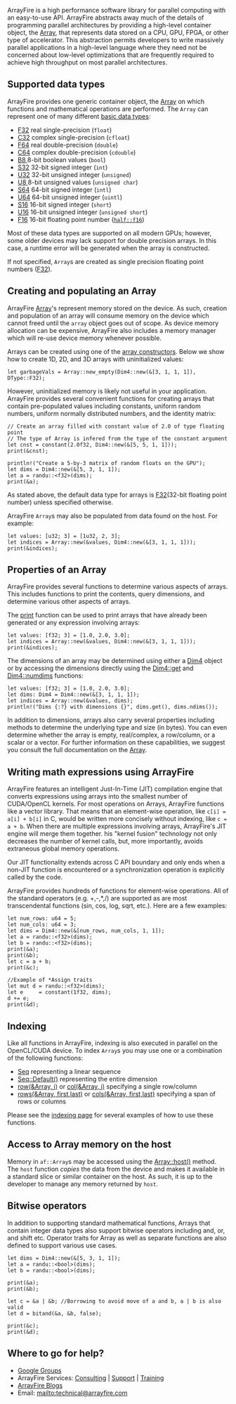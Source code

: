 ArrayFire is a high performance software library for parallel computing with an easy-to-use API.
ArrayFire abstracts away much of the details of programming parallel architectures by providing
a high-level container object, the [Array][1], that represents data stored on a CPU, GPU, FPGA,
or other type of accelerator. This abstraction permits developers to write massively parallel
applications in a high-level language where they need not be concerned about low-level optimizations
that are frequently required to achieve high throughput on most parallel architectures.

## Supported data types

ArrayFire provides one generic container object, the [Array][1] on which functions and mathematical
operations are performed. The `Array` can represent one of many different [basic data types][2]:

* [F32][2] real single-precision (`float`)
* [C32][2] complex single-precision (`cfloat`)
* [F64][2] real double-precision (`double`)
* [C64][2] complex double-precision (`cdouble`)
* [B8 ][2] 8-bit boolean values (`bool`)
* [S32][2] 32-bit signed integer (`int`)
* [U32][2] 32-bit unsigned integer (`unsigned`)
* [U8 ][2] 8-bit unsigned values (`unsigned char`)
* [S64][2] 64-bit signed integer (`intl`)
* [U64][2] 64-bit unsigned integer (`uintl`)
* [S16][2] 16-bit signed integer (`short`)
* [U16][2] 16-bit unsigned integer (`unsigned short`)
* [F16][2] 16-bit floating point number ([`half::f16`][3])

Most of these data types are supported on all modern GPUs; however, some older devices may lack
support for double precision arrays. In this case, a runtime error will be generated when the array
is constructed. 

If not specified, `Array`s are created as single precision floating point numbers ([F32][2]).

## Creating and populating an Array

ArrayFire [Array][1]'s represent memory stored on the device. As such, creation and population of
an array will consume memory on the device which cannot freed until the `array` object goes out of
scope. As device memory allocation can be expensive, ArrayFire also includes a memory manager which
will re-use device memory whenever possible.

Arrays can be created using one of the [array constructors][4]. Below we show how to create 1D, 2D,
and 3D arrays with uninitialized values:

```rust,noplaypen
let garbageVals = Array::new_empty(Dim4::new(&[3, 1, 1, 1]), DType::F32);
```

However, uninitialized memory is likely not useful in your application. ArrayFire provides several
convenient functions for creating arrays that contain pre-populated values including constants,
uniform random numbers, uniform normally distributed numbers, and the identity matrix:

```rust,noplaypen
// Create an array filled with constant value of 2.0 of type floating point
// The type of Array is infered from the type of the constant argument
let cnst = constant(2.0f32, Dim4::new(&[5, 5, 1, 1]));
print(&cnst);
```
```rust,noplaypen
println!("Create a 5-by-3 matrix of random floats on the GPU");
let dims = Dim4::new(&[5, 3, 1, 1]);
let a = randu::<f32>(dims);
print(&a);
```

As stated above, the default data type for arrays is [F32][2](32-bit floating point number) unless
specified otherwise.

ArrayFire `Array`s may also be populated from data found on the host. For example:

```rust,noplaypen
let values: [u32; 3] = [1u32, 2, 3];
let indices = Array::new(&values, Dim4::new(&[3, 1, 1, 1]));
print(&indices);
```

## Properties of an Array

ArrayFire provides several functions to determine various aspects of arrays. This includes
functions to print the contents, query dimensions, and determine various other aspects of arrays.

The [print][5] function can be used to print arrays that have already been generated or any
expression involving arrays:

```rust,noplaypen
let values: [f32; 3] = [1.0, 2.0, 3.0];
let indices = Array::new(&values, Dim4::new(&[3, 1, 1, 1]));
print(&indices);
```

The dimensions of an array may be determined using either a [Dim4][6] object or by accessing the
dimensions directly using the [Dim4::get][7] and [Dim4::numdims][8] functions:

```rust,noplaypen
let values: [f32; 3] = [1.0, 2.0, 3.0];
let dims: Dim4 = Dim4::new(&[3, 1, 1, 1]);
let indices = Array::new(&values, dims);
println!("Dims {:?} with dimensions {}", dims.get(), dims.ndims());
```

In addition to dimensions, arrays also carry several properties including methods to determine the
underlying type and size (in bytes). You can even determine whether the array is empty, real/complex,
a row/column, or a scalar or a vector. For further information on these capabilities, we suggest you
consult the full documentation on the [Array][1].

## Writing math expressions using ArrayFire

ArrayFire features an intelligent Just-In-Time (JIT) compilation engine that converts expressions
using arrays into the smallest number of CUDA/OpenCL kernels. For most operations on Arrays,
ArrayFire functions like a vector library. That means that an element-wise operation, like
`c[i] = a[i] + b[i]` in C, would be written more concisely without indexing, like `c = a + b`. When
there are multiple expressions involving arrays, ArrayFire's JIT engine will merge them together.
his "kernel fusion" technology not only decreases the number of kernel calls, but, more importantly, avoids extraneous global memory operations.

Our JIT functionality extends across C API boundary and only ends when a non-JIT function is
encountered or a synchronization operation is explicitly called by the code.

ArrayFire provides hundreds of functions for element-wise operations. All of the standard operators
(e.g. +,-,\*,/) are supported as are most transcendental functions (sin, cos, log, sqrt, etc.). Here are a few examples:

```rust,noplaypen
let num_rows: u64 = 5;
let num_cols: u64 = 3;
let dims = Dim4::new(&[num_rows, num_cols, 1, 1]);
let a = randu::<f32>(dims);
let b = randu::<f32>(dims);
print(&a);
print(&b);
let c = a + b;
print(&c);

//Example of *Assign traits
let mut d = randu::<f32>(dims);
let e     = constant(1f32, dims);
d += e;
print(&d);
```

## Indexing

Like all functions in ArrayFire, indexing is also executed in parallel on the OpenCL/CUDA device. To
index `Array`s you may use one or a combination of the following functions:

* [Seq][9] representing a linear sequence
* [Seq::Default()][9] representing the entire dimension
* [row(&Array, i)][10] or [col(&Array, i)][11] specifying a single row/column
* [rows(&Array, first,last)][12] or [cols(&Array, first,last)][13] specifying a span of rows or columns

Please see the [indexing page](./indexing.md) for several examples of how to use these functions.

## Access to Array memory on the host

Memory in `af::Array`s may be accessed using the [Array::host()][14] method. The `host` function
*copies* the data from the device and makes it available in a standard slice or similar container on
the host. As such, it is up to the developer to manage any memory returned by `host`.

<!--
Lastly, if you want only the first value from an `af::array` you can use
get it using the [scalar()](\ref af::array::scalar) function:
```rust,noplaypen
```
-->

## Bitwise operators

In addition to supporting standard mathematical functions, Arrays that contain integer data types
also support bitwise operators including and, or, and shift etc. Operator traits for Array as well
as separate functions are also defined to support various use cases.

```rust,noplaypen
let dims = Dim4::new(&[5, 3, 1, 1]);
let a = randu::<bool>(dims);
let b = randu::<bool>(dims);

print(&a);
print(&b);

let c = &a | &b; //Borrowing to avoid move of a and b, a | b is also valid
let d = bitand(&a, &b, false);

print(&c);
print(&d);
```

## Where to go for help?

* [Google Groups][15]
* ArrayFire Services: [Consulting][16] | [Support][17] | [Training][18]
* [ArrayFire Blogs][19]
* Email: <mailto:technical@arrayfire.com>

[1]: http://arrayfire.org/arrayfire-rust/arrayfire/struct.Array.html
[2]: http://arrayfire.org/arrayfire-rust/arrayfire/enum.DType.html
[3]: https://crates.io/crates/half
[4]: http://arrayfire.org/arrayfire-rust/arrayfire/struct.Array.html#method.new_empty
[5]: http://arrayfire.org/arrayfire-rust/arrayfire/fn.print.html
[6]: http://arrayfire.org/arrayfire-rust/arrayfire/struct.Dim4.html
[7]: http://arrayfire.org/arrayfire-rust/arrayfire/struct.Dim4.html#method.get
[8]: http://arrayfire.org/arrayfire-rust/arrayfire/struct.Dim4.html#method.ndims
[9]: http://arrayfire.org/arrayfire-rust/arrayfire/struct.Seq.html
[10]: http://arrayfire.org/arrayfire-rust/arrayfire/fn.row.html
[11]: http://arrayfire.org/arrayfire-rust/arrayfire/fn.col.html
[12]: http://arrayfire.org/arrayfire-rust/arrayfire/fn.rows.html
[13]: http://arrayfire.org/arrayfire-rust/arrayfire/fn.cols.html
[14]: http://arrayfire.org/arrayfire-rust/arrayfire/struct.Dim4.html#method.host
[15]: https://groups.google.com/forum/#!forum/arrayfire-users
[16]: http://arrayfire.com/consulting/
[17]: http://arrayfire.com/support/
[18]: http://arrayfire.com/training/
[19]: http://arrayfire.com/blog/

